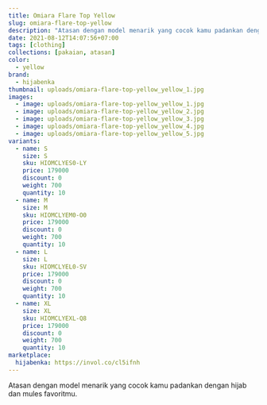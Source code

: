 ```yaml
---
title: Omiara Flare Top Yellow
slug: omiara-flare-top-yellow
description: "Atasan dengan model menarik yang cocok kamu padankan dengan hijab dan mules favoritmu."
date: 2021-08-12T14:07:56+07:00
tags: [clothing]
collections: [pakaian, atasan]
color:
  - yellow
brand:
  - hijabenka
thumbnail: uploads/omiara-flare-top-yellow_yellow_1.jpg
images:
  - image: uploads/omiara-flare-top-yellow_yellow_1.jpg
  - image: uploads/omiara-flare-top-yellow_yellow_2.jpg
  - image: uploads/omiara-flare-top-yellow_yellow_3.jpg
  - image: uploads/omiara-flare-top-yellow_yellow_4.jpg
  - image: uploads/omiara-flare-top-yellow_yellow_5.jpg
variants:
  - name: S
    size: S
    sku: HIOMCLYES0-LY
    price: 179000
    discount: 0
    weight: 700
    quantity: 10
  - name: M
    size: M
    sku: HIOMCLYEM0-O0
    price: 179000
    discount: 0
    weight: 700
    quantity: 10
  - name: L
    size: L
    sku: HIOMCLYEL0-SV
    price: 179000
    discount: 0
    weight: 700
    quantity: 10
  - name: XL
    size: XL
    sku: HIOMCLYEXL-Q8
    price: 179000
    discount: 0
    weight: 700
    quantity: 10
marketplace:
  hijabenka: https://invol.co/cl5ifnh
---
```


Atasan dengan model menarik yang cocok kamu padankan dengan hijab dan mules favoritmu.
